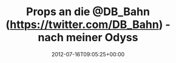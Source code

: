 ---
retweeted: false
source: <a href="http://twitter.com" rel="nofollow">Twitter Web Client</a>
entities:
  hashtags: []
  symbols: []
  user_mentions:
  - name: Deutsche Bahn Personenverkehr
    screen_name: DB_Bahn
    indices:
    - '13'
    - '21'
    id_str: '39999078'
    id: '39999078'
  urls: []
display_text_range:
- '0'
- '139'
favorite_count: '0'
id_str: '224791840388415488'
truncated: false
retweet_count: '0'
id: '224791840388415488'
created_at: Mon Jul 16 09:05:25 +0000 2012
favorited: false
full_text: Props an die [@DB_Bahn](https://twitter.com/DB_Bahn) - nach meiner Odyssee
  zwischen Siegburg und FF anständiges Entschuldigungsschreiben &amp; Boardbistro-Joker
  erhalten.
lang: de
tags:
- pesos/twitter
date: '2012-07-16T09:05:25+00:00'
src: https://twitter.com/bascht/status/224791840388415488
original_url: https://twitter.com/bascht/status/224791840388415488
type: twitter_tweet
text: Props an die [@DB_Bahn](https://twitter.com/DB_Bahn) - nach meiner Odyssee zwischen
  Siegburg und FF anständiges Entschuldigungsschreiben &amp; Boardbistro-Joker erhalten.
title: Props an die @DB_Bahn (https://twitter.com/DB_Bahn) - nach meiner Odyss

---